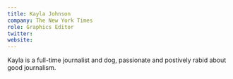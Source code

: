 ```yaml
---
title: Kayla Johnson
company: The New York Times
role: Graphics Editor
twitter: 
website: 
---
```

Kayla is a full-time journalist and dog, passionate and postively rabid about good journalism.